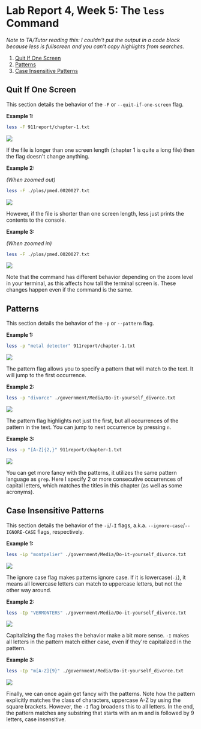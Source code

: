 # Lab Report 4, Week 5: The `less` Command

_Note to TA/Tutor reading this: I couldn't put the output in a code block because less is fullscreen and you can't copy highlights from searches._

1. [Quit If One Screen](#quit-if-one-screen)
2. [Patterns](#patterns)
3. [Case Insensitive Patterns](#case-insensitive-patterns)

## Quit If One Screen

This section details the behavior of the `-F` or `--quit-if-one-screen` flag.

**Example 1:**

```bash
less -F 911report/chapter-1.txt
```

![](Lab-4-Images/Quit1.GIF)

If the file is longer than one screen length (chapter 1 is quite a long file) then the flag doesn't change anything.

**Example 2:**

_(When zoomed out)_

```bash
less -F ./plos/pmed.0020027.txt
```

![](Lab-4-Images/Quit2.GIF)

However, if the file is shorter than one screen length, less just prints the contents to the console.

**Example 3:**

_(When zoomed in)_

```bash
less -F ./plos/pmed.0020027.txt
```

![](Lab-4-Images/Quit3.GIF)

Note that the command has different behavior depending on the zoom level in your terminal, as this affects how tall the terminal screen is. These changes happen even if the command is the same.

## Patterns

This section details the behavior of the `-p` or `--pattern` flag.

**Example 1:**

```bash
less -p "metal detector" 911report/chapter-1.txt
```

![](Lab-4-Images/Search1.GIF)

The pattern flag allows you to specify a pattern that will match to the text. It will jump to the first occurrence.

**Example 2:**

```bash
less -p "divorce" ./government/Media/Do-it-yourself_divorce.txt
```

![](Lab-4-Images/Search2.GIF)

The pattern flag highlights not just the first, but all occurrences of the pattern in the text. You can jump to next occurrence by pressing `n`.

**Example 3:**

```bash
less -p "[A-Z]{2,}" 911report/chapter-1.txt
```

![](Lab-4-Images/Search3.GIF)

You can get more fancy with the patterns, it utilizes the same pattern language as `grep`. Here I specify 2 or more consecutive occurrences of capital letters, which matches the titles in this chapter (as well as some acronyms).

## Case Insensitive Patterns

This section details the behavior of the `-i`/`-I` flags, a.k.a. `--ignore-case`/`--IGNORE-CASE` flags, respectively.

**Example 1:**

```bash
less -ip "montpelier" ./government/Media/Do-it-yourself_divorce.txt
```

![](Lab-4-Images/Case1.GIF)

The ignore case flag makes patterns ignore case. If it is lowercase(`-i`), it means all lowercase letters can match to uppercase letters, but not the other way around.

**Example 2:**

```bash
less -Ip "VERMONTERS" ./government/Media/Do-it-yourself_divorce.txt
```

![](Lab-4-Images/Case2.GIF)

Capitalizing the flag makes the behavior make a bit more sense. `-I` makes all letters in the pattern match either case, even if they're capitalized in the pattern.

**Example 3:**

```bash
less -Ip "m[A-Z]{9}" ./government/Media/Do-it-yourself_divorce.txt
```

![](Lab-4-Images/Case3.GIF)

Finally, we can once again get fancy with the patterns. Note how the pattern explicitly matches the class of characters, uppercase A-Z by using the square brackets. However, the `-I` flag broadens this to all letters. In the end, the pattern matches any substring that starts with an m and is followed by 9 letters, case insensitive.
